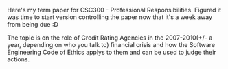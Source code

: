 Here's my term paper for CSC300 - Professional Responsibilities.  Figured it was time to start version controlling the paper now that it's a week away from being due :D

The topic is on the role of Credit Rating Agencies in the 2007-2010(+/- a year, depending on who you talk to) financial crisis and how the Software Engineering Code of Ethics applys to them and can be used to judge their actions.
